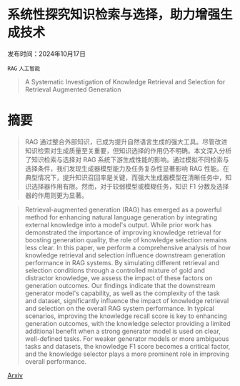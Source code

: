 # 系统性探究知识检索与选择，助力增强生成技术

发布时间：2024年10月17日

`RAG` `人工智能`

> A Systematic Investigation of Knowledge Retrieval and Selection for Retrieval Augmented Generation

# 摘要

> RAG 通过整合外部知识，已成为提升自然语言生成的强大工具。尽管改进知识检索对生成质量至关重要，但知识选择的作用仍不明确。本文深入分析了知识检索与选择对 RAG 系统下游生成性能的影响。通过模拟不同检索与选择条件，我们发现生成器模型能力及任务复杂性显著影响 RAG 性能。在典型情况下，提升知识召回率是关键，而强大生成器模型在清晰任务中，知识选择器作用有限。然而，对于较弱模型或模糊任务，知识 F1 分数及选择器的作用则更为显著。

> Retrieval-augmented generation (RAG) has emerged as a powerful method for enhancing natural language generation by integrating external knowledge into a model's output. While prior work has demonstrated the importance of improving knowledge retrieval for boosting generation quality, the role of knowledge selection remains less clear. In this paper, we perform a comprehensive analysis of how knowledge retrieval and selection influence downstream generation performance in RAG systems. By simulating different retrieval and selection conditions through a controlled mixture of gold and distractor knowledge, we assess the impact of these factors on generation outcomes. Our findings indicate that the downstream generator model's capability, as well as the complexity of the task and dataset, significantly influence the impact of knowledge retrieval and selection on the overall RAG system performance. In typical scenarios, improving the knowledge recall score is key to enhancing generation outcomes, with the knowledge selector providing a limited additional benefit when a strong generator model is used on clear, well-defined tasks. For weaker generator models or more ambiguous tasks and datasets, the knowledge F1 score becomes a critical factor, and the knowledge selector plays a more prominent role in improving overall performance.

[Arxiv](https://arxiv.org/abs/2410.13258)